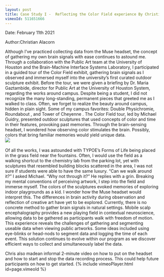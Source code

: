 ```yaml
---
layout: post
title: Case Study I -  Reflecting the Color Field experience By Christian Alacorn
vimeoId: 511651666 
---
```


<p> Date: February 11th 2021
<br>
<p>Author:Christian Alacorn
<br>


<p>Although I’ve practiced collecting data from the Muse headset, the concept of gathering my own brain signals with ease continues to astound me. Through a collaboration with the Public Art team at the University of Houston and the Brain-Machine Interface Systems Laboratory, I participated in a guided tour of the Color Field exhibit, gathering brain signals as I observed and immersed myself into the university’s first curated outdoor sculpture exhibit. Before the tour, we were given a briefing by Dr. Maria Gaztambide, director for Public Art at the University of Houston System, regarding the works around campus. Despite being a student, I did not recognize the many long-standing, permanent pieces that greeted me as I walked to class. Often, we forget to realize the beauty around campus, hidden in plain sight. Some of my campus favorites: Double Physichromie, Roundabout , and Tower of Cheyenne . The Color Field tour, led by Michael Guidry, presented outdoor sculptures that used concepts of color and time in their features, provoking past memories. Through the brain-sensing headset, I wondered how observing color stimulates the brain. Possibly, colors that bring familiar memories would yield unique data.

<br>
<img src="/neurohumanities/photos/Chris_1.png">
<br>

<br>
Of all the works, I was astounded with TYPOE’s Forms of Life being placed in the grass field near the fountains. Often, I would use the field as a walking shortcut to the chemistry lab from the parking lot, yet with sculptures that resembled building blocks scattered in the area, I was not sure if students were able to have the same luxury. “Can we walk around it?” I asked Michael. “Why not through it?” He replies with a grin. Breaking my mental conventions of perceiving artwork, I step into the field and immerse myself. The colors of the sculptures evoked memories of exploring indoor playgrounds as a kid. I wonder how the Muse headset would interpret this. The differences in brain activity during observation and reflection of creative art have yet to be explored. Currently, there is no concrete method to gather brain signals in natural settings. Mobile scalp encephalography provides a new playing field in contextual neuroscience, allowing data to be gathered as participants walk with freedom of motion. This experience reveals the challenges of gathering and segmenting useable data when viewing public artworks. Some ideas included using eye-blinks or head-nods to segment data and logging the time of each event. This solution continues to evolve within our program as we discover efficient ways to collect and simultaneously label the data. 


Chris also madean informal 2-minute video on how to put on the headset and how to start and stop the data recording process. This could help future participants on how to get started.
{% include vimeoPlayer.html id=page.vimeoId %}

